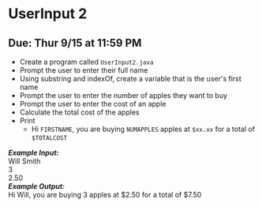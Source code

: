 # UserInput 2

## Due: Thur 9/15 at 11:59 PM

- Create a program called `UserInput2.java`
- Prompt the user to enter their full name
- Using substring and indexOf, create a variable that is the user's first name
- Prompt the user to enter the number of apples they want to buy
- Prompt the user to enter the cost of an apple
- Calculate the total cost of the apples
- Print
  - Hi `FIRSTNAME`, you are buying `NUMAPPLES` apples at `$xx.xx` for a total of `$TOTALCOST`


***Example Input:***\
Will Smith\
3\
2.50\
***Example Output:***\
Hi Will, you are buying 3 apples at $2.50 for a total of $7.50
